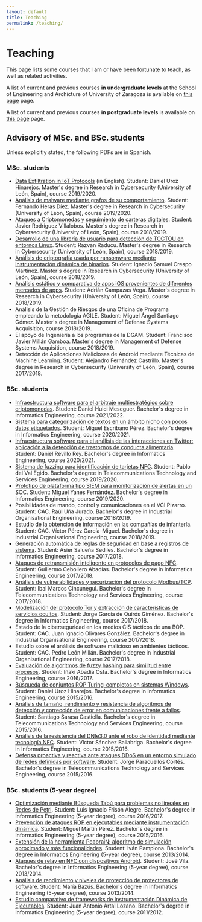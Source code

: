 ```yaml
---
layout: default
title: Teaching
permalink: /teaching/
---
```


# Teaching

This page lists some courses that I am or have been fortunate to teach, as well as related activities. 

A list of current and previous courses **in undergraduate levels** at the School of Engineering and Archicture of University of Zaragoza is available on [this page](undergraduate) page. 

A list of current and previous courses **in postgraduate levels** is available on [this page](postgraduate) page. 


## Advisory of MSc. and BSc. students

Unless explicitly stated, the following PDFs are in Spanish.

### MSc. students

* [Data Exfiltration in IoT Protocols](https://webdiis.unizar.es/~ricardo/files/TFMs/Exfiltracion-Datos-Protocolos-IoT_TFM_ULE.pdf) (in English). Student: Daniel Uroz Hinarejos. Master's degree in Research in Cybersecurity (University of León, Spain), course 2019/2020.
* [Análisis de malware mediante grafos de su comportamiento](https://webdiis.unizar.es/~ricardo/files/TFMs/Analisis-Malware-Grafos-Comportamiento_TFM_ULE.pdf). Student: Fernando Heras Díez. Master's degree in Research in Cybersecurity (University of León, Spain), course 2019/2020.
* [Ataques a Criptomonedas y seguimiento de carteras digitales](https://webdiis.unizar.es/~ricardo/files/TFMs/AtaquesCriptomonedasSeguimientoCarteras.pdf). Student: Javier Rodríguez Villalobos. Master's degree in Research in Cybersecurity (University of León, Spain), course 2018/2019.
* [Desarrollo de una librería de usuario para detección de TOCTOU en entornos Linux](https://webdiis.unizar.es/~ricardo/files/TFMs/DeteccionTOCTOU_LibreriaLinux.pdf). Student: Razvan Raducu. Master's degree in Research in Cybersecurity (University of León, Spain), course 2018/2019.
* [Análisis de criptografía usada por ransomware mediante instrumentación dinámica de binarios](https://webdiis.unizar.es/~ricardo/files/TFMs/CriptografiaRansomwareDBI.pdf). Student: Ignacio Samuel Crespo Martínez. Master's degree in Research in Cybersecurity (University of León, Spain), course 2018/2019.
* [Análisis estático y comparativa de apps iOS provenientes de diferentes mercados de apps](https://webdiis.unizar.es/~ricardo/files/TFMs/AnalisisEstatico_iOSAppsMercadosAlternativos.pdf). Student: Adrián Campazas Vega. Master's degree in Research in Cybersecurity (University of León, Spain), course 2018/2019.
* Análisis de la Gestión de Riesgos de una Oficina de Programa empleando la metodología AGILE. Student: Miguel Ángel Santiago Gómez. Master's degree in Management of Defense Systems Acquisition, course 2018/2019.
* El apoyo de Ingeniería a los programas de la DGAM. Student: Francisco Javier Millán Gamboa. Master's degree in Management of Defense Systems Acquisition, course 2018/2019.
* Detección de Aplicaciones Maliciosas de Android mediante Técnicas de Machine Learning. Student: Alejandro Fernández Castrillo. Master's degree in Research in Cybersecurity (University of León, Spain), course 2017/2018.

### BSc. students

* [Infraestructura software para el arbitraje multiestratégico sobre criptomonedas](https://webdiis.unizar.es/~ricardo/files/TFGs/InfraestructuraSoftwareArbitrajeCriptomonedas.pdf). Student: Daniel Huici Meseguer. Bachelor's degree in Informatics Engineering, course 2021/2022.
* [Sistema para categorización de textos en un ámbito nicho con pocos datos etiquetados](https://webdiis.unizar.es/~ricardo/files/TFGs/CategozacionTextosAmbitosPocosDatosEtiquetados.pdf). Student: Miguel Escribano Pérez. Bachelor's degree in Informatics Engineering, course 2020/2021.
* [Infraestructura software para el análisis de las interacciones en Twitter: aplicación a la detección de trastornos de conducta alimentaria](https://webdiis.unizar.es/~ricardo/files/TFGs/AnalisisInteraccionesTwitterDeteccionTCA.pdf). Student: Daniel Revillo Rey. Bachelor's degree in Informatics Engineering, course 2020/2021.
* [Sistema de fuzzing para identificación de tarjetas NFC](https://webdiis.unizar.es/~ricardo/files/TFGs/SistemaFuzzingNFC_TFG.pdf). Student: Pablo del Val Egido. Bachelor's degree in Telecommunications Technology and Services Engineering, course 2019/2020.
* [Prototipo de plataforma tipo SIEM para monitorización de alertas en un SOC](https://webdiis.unizar.es/~ricardo/files/TFGs/PrototipoPlataformaSIEMMonitorizacionAlertas_TFG.pdf). Student: Miguel Yanes Fernández. Bachelor's degree in Informatics Engineering, course 2019/2020.
* Posibilidades de mando, control y comunicaciones en el VCI Pizarro. Student: CAC. Raúl Uña Jurado. Bachelor's degree in Industrial Organisational Engineering, course 2018/2019.
* Estudio de la obtención de información en las compañías de infantería. Student: CAC. Víctor Pérez García-Miguel. Bachelor's degree in Industrial Organisational Engineering, course 2018/2019.
* [Generación automática de reglas de seguridad en base a registros de sistema](https://webdiis.unizar.es/~ricardo/files/TFGs/GeneracionReglasIDSLogs.pdf). Student: Asier Salueña Sediles. Bachelor's degree in Informatics Engineering, course 2017/2018.
* [Ataques de retransmisión inteligente en protocolos de pago NFC](https://webdiis.unizar.es/~ricardo/files/TFGs/RelayInteligenteEMV.pdf). Student: Guillermo Cebollero Abadías. Bachelor's degree in Informatics Engineering, course 2017/2018.
* [Análisis de vulnerabilidades y securización del protocolo Modbus/TCP](https://webdiis.unizar.es/~ricardo/files/TFGs/AnalisisVulnerabilidadesSecurizacionModbusTCP.pdf). Student: Ibai Marcos Cincunegui. Bachelor's degree in Telecommunications Technology and Services Engineering, course 2017/2018.
* [Modelización del protocolo Tor y extracción de características de servicios ocultos](https://webdiis.unizar.es/~ricardo/files/TFGs/ModeladoTorDesanonimizacionHS.pdf). Student: Jorge García de Quirós Giménez. Bachelor's degree in Informatics Engineering, course 2017/2018.
* Estado de la ciberseguridad en los medios CIS tácticos de una BOP. Student: CAC. Juan Ignacio Olivares González. Bachelor's degree in Industrial Organisational Engineering, course 2017/2018.
* Estudio sobre el análisis de software malicioso en ambientes tácticos. Student: CAC. Pedro León Millán. Bachelor's degree in Industrial Organisational Engineering, course 2017/2018.
* [Evaluación de algoritmos de fuzzy hashing para similitud entre procesos](https://webdiis.unizar.es/~ricardo/files/TFGs/FuzzyHashingProcesos.pdf). Student: Iñaki Abadía Osta. Bachelor's degree in Informatics Engineering, course 2016/2017.
* [Búsqueda de conjuntos ROP Turing-completos en sistemas Windows](https://webdiis.unizar.es/~ricardo/files/TFGs/ROPTuringWindows.pdf). Student: Daniel Uroz Hinarejos. Bachelor's degree in Informatics Engineering, course 2015/2016.
* [Análisis de tamaño, rendimiento y resistencia de algoritmos de detección y corrección de error en comunicaciones frente a fallos](https://webdiis.unizar.es/~ricardo/files/TFGs/AnalisisRendimientoCorreccionFEC.pdf). Student: Santiago Sarasa Castiella. Bachelor's degree in Telecommunications Technology and Services Engineering, course 2015/2016.
* [Análisis de la resistencia del DNIe3.0 ante el robo de identidad mediante tecnología NFC](https://webdiis.unizar.es/~ricardo/files/TFGs/SeguridadDNIe3.0_NFC.pdf). Student: Víctor Sánchez Ballabriga. Bachelor's degree in Informatics Engineering, course 2015/2016.
* [Defensa proactiva y reactiva ante ataques DDoS en un entorno simulado de redes definidas por software](https://webdiis.unizar.es/~ricardo/files/TFGs/DefensaProactivaReactivaDDoSSDN.pdf). Student: Jorge Paracuellos Cortés. Bachelor's degree in Telecommunications Technology and Services Engineering, course 2015/2016.

### BSc. students (5-year degree)

* [Optimización mediante Búsqueda Tabú para problemas no lineales en Redes de Petri](https://webdiis.unizar.es/~ricardo/files/PFCs/OptimizacionTabuSearchPetriNets.pdf). Student: Luis Ignacio Frisón Alegre. Bachelor's degree in Informatics Engineering (5-year degree), course 2016/2017.
* [Prevención de ataques ROP en ejecutables mediante instrumentación dinámica](https://webdiis.unizar.es/~ricardo/files/PFCs/PrevencionAtaquesROPDBI.pdf). Student: Miguel Martín Pérez. Bachelor's degree in Informatics Engineering (5-year degree), course 2015/2016.
* [Extensión de la herramienta PeabraiN: algoritmo de simulación aproximado y más funcionalidades](https://webdiis.unizar.es/~ricardo/files/PFCs/ExtensionFuncionalidadesPeabraiN.pdf). Student: Iván Pamplona. Bachelor's degree in Informatics Engineering (5-year degree), course 2013/2014.
* [Ataques de relay en NFC con dispositivos Android](https://webdiis.unizar.es/~ricardo/files/PFCs/AtaquesRelayNFC.pdf). Student: José Vila. Bachelor's degree in Informatics Engineering (5-year degree), course 2013/2014.
* [Análisis de rendimiento y niveles de protección de protectores de software](https://webdiis.unizar.es/~ricardo/files/PFCs/AnalisisProtectoresSoftware.pdf). Student: María Bazús. Bachelor's degree in Informatics Engineering (5-year degree), course 2013/2014.
* [Estudio comparativo de frameworks de Instrumentación Dinámica de Ejecutables](https://webdiis.unizar.es/~ricardo/files/PFCs/EstudioDBIframeworks.pdf). Student: Juan Antonio Artal Lozano. Bachelor's degree in Informatics Engineering (5-year degree), course 2011/2012.
